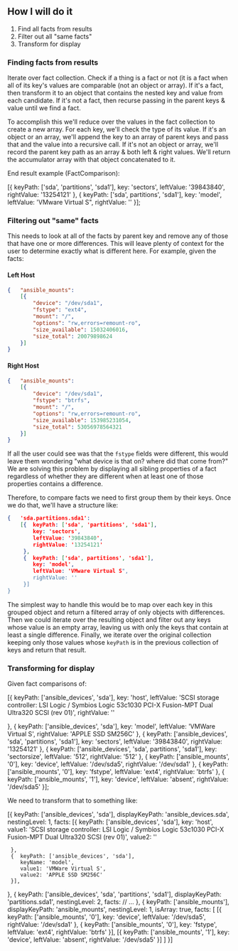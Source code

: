 ## How I will do it

1. Find all facts from results
2. Filter out all "same facts"
3. Transform for display

### Finding facts from results

Iterate over fact collection. Check if a thing is a fact or not (it is a fact when all of its key's values are comparable (not an object or array). If it's a fact, then transform it to an object that contains the nested key and value from each candidate. If it's not a fact, then recurse passing in the parent keys & value until we find a fact.

To accomplish this we'll reduce over the values in the fact collection to create a new array. For each key, we'll check the type of its value. If it's an object or an array, we'll append the key to an array of parent keys and pass that and the value into a recursive call. If it's not an object or array, we'll record the parent key path as an array & both left & right values. We'll return the accumulator array with that object concatenated to it.

End result example (FactComparison):

[{  keyPath: ['sda', 'partitions', 'sda1'],
    key: 'sectors',
    leftValue: '39843840',
    rightValue: '13254121'
 },
 {  keyPath: ['sda', partitions', 'sda1'],
    key: 'model',
    leftValue: 'VMware Virtual S",
    rightValue: ''
 }];

### Filtering out "same" facts

This needs to look at all of the facts by parent key and remove any of those that have one or more differences. This will leave plenty of context for the user to determine exactly what is different here. For example, given the facts:

#### Left Host

```json
{   "ansible_mounts":
    [{
        "device": "/dev/sda1",
        "fstype": "ext4",
        "mount": "/",
        "options": "rw,errors=remount-ro",
        "size_available": 15032406016,
        "size_total": 20079898624
    }]
}
```

#### Right Host

```json
{   "ansible_mounts":
    [{
        "device": "/dev/sda1",
        "fstype": "btrfs",
        "mount": "/",
        "options": "rw,errors=remount-ro",
        "size_available": 153985231054,
        "size_total": 53056978564321
    }]
}
```

If all the user could see was that the `fstype` fields were different, this would leave them wondering "what device is that on? where did that come from?" We are solving this problem by displaying all sibling properties of a fact regardless of whether they are different when at least one of those properties contains a difference.

Therefore, to compare facts we need to first group them by their keys. Once we do that, we'll have a structure like:

```json
{   'sda.partitions.sda1':
    [{  keyPath: ['sda', 'partitions', 'sda1'],
        key: 'sectors',
        leftValue: '39843840',
        rightValue: '13254121'
     },
     {  keyPath: ['sda', partitions', 'sda1'],
        key: 'model',
        leftValue: 'VMware Virtual S",
        rightValue: ''
     }]
}
```

The simplest way to handle this would be to map over each key in this grouped object and return a filtered array of only objects with differences. Then we could iterate over the resulting object and filter out any keys whose value is an empty array, leaving us with only the keys that contain at least a single difference. Finally, we iterate over the original collection keeping only those values whose `keyPath` is in the previous collection of keys and return that result.

### Transforming for display

Given fact comparisons of:

[{  keyPath: ['ansible_devices', 'sda'],
    key: 'host',
    leftValue: 'SCSI storage controller: LSI Logic / Symbios Logic 53c1030 PCI-X Fusion-MPT Dual Ultra320 SCSI (rev 01)',
    rightValue: ''

 },
 {  keyPath: ['ansible_devices', 'sda'],
    key: 'model',
    leftValue: 'VMWare Virtual S',
    rightValue: 'APPLE SSD SM256C'
 },
 {  keyPath: ['ansible_devices', 'sda', 'partitions', 'sda1'],
    key: 'sectors',
    leftValue: '39843840',
    rightValue: '13254121'
 },
 {  keyPath: ['ansible_devices', 'sda', partitions', 'sda1'],
    key: 'sectorsize',
    leftValue: '512',
    rightValue: '512'
 },
 {  keyPath: ['ansible_mounts', '0'],
    key: 'device',
    leftValue: '/dev/sda5',
    rightValue: '/dev/sda1'
 },
 {  keyPath: ['ansible_mounts', '0'],
    key: 'fstype',
    leftValue: 'ext4',
    rightValue: 'btrfs'
 },
 {  keyPath: ['ansible_mounts', '1'],
    key: 'device',
    leftValue: 'absent',
    rightValue: '/dev/sda5'
 }];

We need to transform that to something like:

[{  keyPath: ['ansible_devices', 'sda'],
    displayKeyPath: 'ansible_devices.sda',
    nestingLevel: 1,
    facts:
    [{  keyPath: ['ansible_devices', 'sda'],
        key: 'host',
        value1: 'SCSI storage controller: LSI Logic / Symbios Logic 53c1030 PCI-X Fusion-MPT Dual Ultra320 SCSI (rev 01)',
        value2: ''

     },
     {  keyPath: ['ansible_devices', 'sda'],
        keyName: 'model',
        value1: 'VMWare Virtual S',
        value2: 'APPLE SSD SM256C'
     }],
 },
 {  keyPath: ['ansible_devices', 'sda', 'partitions', 'sda1'],
    displayKeyPath: 'partitions.sda1',
    nestingLevel: 2,
    facts:
    // ...
 },
 {   keyPath: ['ansible_mounts'],
     displayKeyPath: 'ansible_mounts',
     nestingLevel: 1,
     isArray: true,
     facts:
     [   [{  keyPath: ['ansible_mounts', '0'],
            key: 'device',
            leftValue: '/dev/sda5',
            rightValue: '/dev/sda1'
          },
          {  keyPath: ['ansible_mounts', '0'],
             key: 'fstype',
             leftValue: 'ext4',
             rightValue: 'btrfs'
          }],
         [{  keyPath: ['ansible_mounts', '1'],
             key: 'device',
             leftValue: 'absent',
             rightValue: '/dev/sda5'
          }]
     ]
 }]
```
